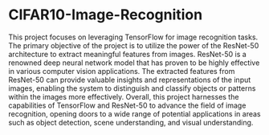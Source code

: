 # CIFAR10-Image-Recognition
This project focuses on leveraging TensorFlow for image recognition tasks. The primary objective of the project is to utilize the power of the ResNet-50 architecture to extract meaningful features from images. ResNet-50 is a renowned deep neural network model that has proven to be highly effective in various computer vision applications. The extracted features from ResNet-50 can provide valuable insights and representations of the input images, enabling the system to distinguish and classify objects or patterns within the images more effectively. Overall, this project harnesses the capabilities of TensorFlow and ResNet-50 to advance the field of image recognition, opening doors to a wide range of potential applications in areas such as object detection, scene understanding, and visual understanding.
